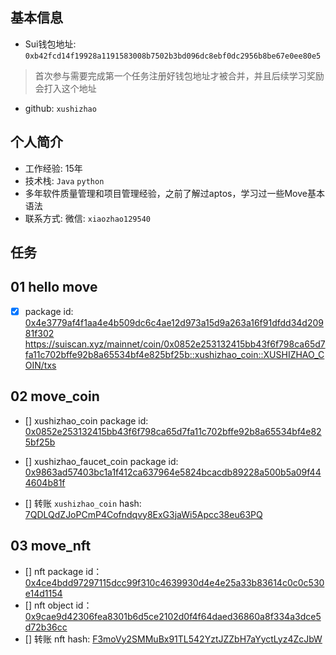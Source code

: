 ## 基本信息 
- Sui钱包地址: `0xb42fcd14f19928a1191583008b7502b3bd096dc8ebf0dc2956b8be67e0ee80e5`

> 首次参与需要完成第一个任务注册好钱包地址才被合并，并且后续学习奖励会打入这个地址
- github: `xushizhao`

## 个人简介
- 工作经验: 15年
- 技术栈: `Java` `python`
- 多年软件质量管理和项目管理经验，之前了解过aptos，学习过一些Move基本语法
- 联系方式: 微信: `xiaozhao129540` 

## 任务

##   01 hello move  
- [x] package id: [0x4e3779af4f1aa4e4b509dc6c4ae12d973a15d9a263a16f91dfdd34d20981f302](https://suiscan.xyz/testnet/object/0x4e3779af4f1aa4e4b509dc6c4ae12d973a15d9a263a16f91dfdd34d20981f302)
https://suiscan.xyz/mainnet/coin/0x0852e253132415bb43f6f798ca65d7fa11c702bffe92b8a65534bf4e825bf25b::xushizhao_coin::XUSHIZHAO_COIN/txs

##  02 move_coin
- [] xushizhao_coin package id: [0x0852e253132415bb43f6f798ca65d7fa11c702bffe92b8a65534bf4e825bf25b](https://suiscan.xyz/mainnet/object/0x0852e253132415bb43f6f798ca65d7fa11c702bffe92b8a65534bf4e825bf25b/txs)


- [] xushizhao_faucet_coin package id: [0x9863ad57403bc1a1f412ca637964e5824bcacdb89228a500b5a09f444604b81f](https://suiscan.xyz/mainnet/object/0x9863ad57403bc1a1f412ca637964e5824bcacdb89228a500b5a09f444604b81f/txs)


- [] 转账 `xushizhao_coin` hash: [7QDLQdZJoPCmP4Cofndqvy8ExG3jaWi5Apcc38eu63PQ](https://suiscan.xyz/mainnet/tx/7QDLQdZJoPCmP4Cofndqvy8ExG3jaWi5Apcc38eu63PQ)


## 03 move_nft

- [] nft package id：[0x4ce4bdd97297115dcc99f310c4639930d4e4e25a33b83614c0c0c530e14d1154](https://suiscan.xyz/mainnet/object/0x4ce4bdd97297115dcc99f310c4639930d4e4e25a33b83614c0c0c530e14d1154/txs)
- [] nft object id：[0x9cae9d42306fea8301b6d5ce2102d0f4f64daed36860a8f334a3dce5d72b36cc](https://suiscan.xyz/mainnet/object/0x9cae9d42306fea8301b6d5ce2102d0f4f64daed36860a8f334a3dce5d72b36cc)
- [] 转账 nft hash: [F3moVy2SMMuBx91TL542YztJZZbH7aYyctLyz4ZcJbW](https://suiscan.xyz/mainnet/tx/F3moVy2SMMuBx91TL542YztJZZbH7aYyctLyz4ZcJbW)

